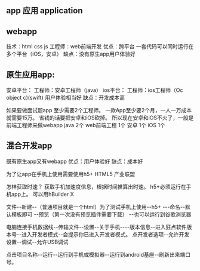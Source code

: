 

## app 应用 application

## webapp
技术：html css js
工程师：web前端开发
优点：跨平台 一套代码可以同时运行在多个平台（iOS，安卓）
缺点：没有原生app用户体验好


## 原生应用app:

安卓平台：
工程师：安卓工程师（java）
ios平台：
工程师：ios工程师（Oc object c)(swift)
用户体验相当好
缺点：开发成本高


如果要做面试题app
至少需要2个工程师。  一款App至少要2个月，一人一万成本就需要15万。
省钱的话要把安卓和iOS砍掉。  所以现在安卓和iOS不火了，一般是前端工程师来做webapp
java 2个
web前端工程 1个
安卓 1个
iOS 1个

## 混合开发app
既有原生app又有webapp
优点：用户体验好
缺点：成本好

为了让app在手机上使用需要使用h5+
HTML5 产业联盟


怎样获取时速？
获取手机加速度信息，根据时间推算出时速。
h5+必须运行在手机app上。 可以用hBuilder X


文件--新建--（普通项目就是一个html）为了测试手机上使用--h5+ ---命名--默认模板即可 --预览（第一次没有预览插件需要下载）
--也可以运行到谷歌浏览器

电脑连接手机数据线--传输文件--设置--关于手机----版本信息--进入狂点软件版本号--进入开发者模式--会提示你已进入开发者模式。
点开发者选项--允许开发设置--调试--允许USB调试

点击项目名称--运行--运行到手机或模拟器--运行到android基座--刷新出来端口号。






